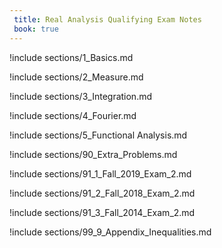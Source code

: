```yaml
---
 title: Real Analysis Qualifying Exam Notes
 book: true
---
```



!include sections/1_Basics.md

!include sections/2_Measure.md

!include sections/3_Integration.md

!include sections/4_Fourier.md

!include sections/5_Functional Analysis.md

!include sections/90_Extra_Problems.md

!include sections/91_1_Fall_2019_Exam_2.md

!include sections/91_2_Fall_2018_Exam_2.md

!include sections/91_3_Fall_2014_Exam_2.md

!include sections/99_9_Appendix_Inequalities.md

